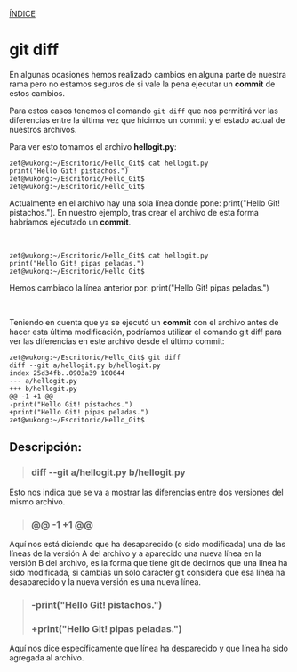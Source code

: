 [ÍNDICE](https://github.com/JoseFerDel/Guia_Git_GitHub/blob/Zet_main/README.md)

# **git diff**

En algunas ocasiones hemos realizado cambios en alguna parte de nuestra rama pero no estamos seguros de si vale la pena ejecutar un **commit** de estos cambios.

Para estos casos tenemos el comando `git diff` que nos permitirá ver las diferencias entre la última vez que hicimos un commit y el estado actual de nuestros archivos.

Para ver esto tomamos el archivo **hellogit.py**:

```
zet@wukong:~/Escritorio/Hello_Git$ cat hellogit.py 
print("Hello Git! pistachos.")
zet@wukong:~/Escritorio/Hello_Git$ 
zet@wukong:~/Escritorio/Hello_Git$ 
```

Actualmente en el archivo hay una sola línea donde pone: print("Hello Git! pistachos."). En nuestro ejemplo, tras crear el archivo de esta forma habriamos ejecutado un **commit**.

&nbsp;    

```
zet@wukong:~/Escritorio/Hello_Git$ cat hellogit.py 
print("Hello Git! pipas peladas.")
zet@wukong:~/Escritorio/Hello_Git$ 
```
Hemos cambiado la línea anterior por: print("Hello Git! pipas peladas.")

&nbsp;    

Teniendo en cuenta que ya se ejecutó un **commit** con el archivo antes de hacer esta última modificación, podríamos utilizar el comando git diff para ver las diferencias en este archivo desde el último commit:

```
zet@wukong:~/Escritorio/Hello_Git$ git diff
diff --git a/hellogit.py b/hellogit.py
index 25d34fb..0903a39 100644
--- a/hellogit.py
+++ b/hellogit.py
@@ -1 +1 @@
-print("Hello Git! pistachos.")
+print("Hello Git! pipas peladas.")
zet@wukong:~/Escritorio/Hello_Git$ 
```

## Descripción:

> ### diff --git a/hellogit.py b/hellogit.py
Esto nos indica que se va a mostrar las diferencias entre dos versiones del mismo archivo.

> ### @@ -1 +1 @@
Aquí nos está diciendo que ha desaparecido (o sido modificada) una de las líneas de la versión A del archivo y a aparecido una nueva línea en la versión B del archivo, es la forma que tiene git de decirnos que una línea ha sido modificada, si cambias un solo carácter git considera que esa línea ha desaparecido y la nueva versión es  una nueva línea.

> ### -print("Hello Git! pistachos.")     
> ### +print("Hello Git! pipas peladas.")     
Aquí nos dice específicamente que línea ha desparecido y que línea ha sido agregada al archivo.